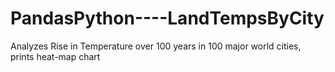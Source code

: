 # PandasPython----LandTempsByCity
Analyzes Rise in Temperature over 100 years in 100 major world cities, prints heat-map chart
